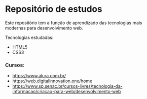 # Repositório de estudos

Este repositório tem a função de aprendizado das tecnologias mais modernas para desenvolvimento web.

Tecnologias estudadas:

 - HTML5
 - CSS3

### Cursos:
* https://www.alura.com.br/
* https://web.digitalinnovation.one/home
* https://www.sp.senac.br/cursos-livres/tecnologia-da-informacao/criacao-para-web/desenvolvimento-web